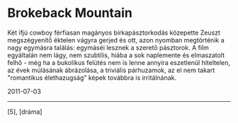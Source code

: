 # Brokeback Mountain

Két ifjú cowboy férfiasan magányos birkapásztorkodás közepette Zeuszt megszégyenítő éktelen vágyra gerjed és ott, azon nyomban megtörténik a nagy egymásra találás: egymáséi lesznek a szerető pásztorok. A film egyáltalán nem lágy, nem szubtilis, hiába a sok naplemente és elmaszatolt felhő - még ha a bukolikus felütés nem is lenne annyira eszetlenül hiteltelen, az évek múlásának ábrázolása, a triviális párhuzamok, az el nem takart "romantikus élethazugság" képek továbbra is irritálnának.

2011-07-03 

----

[5], [dráma]